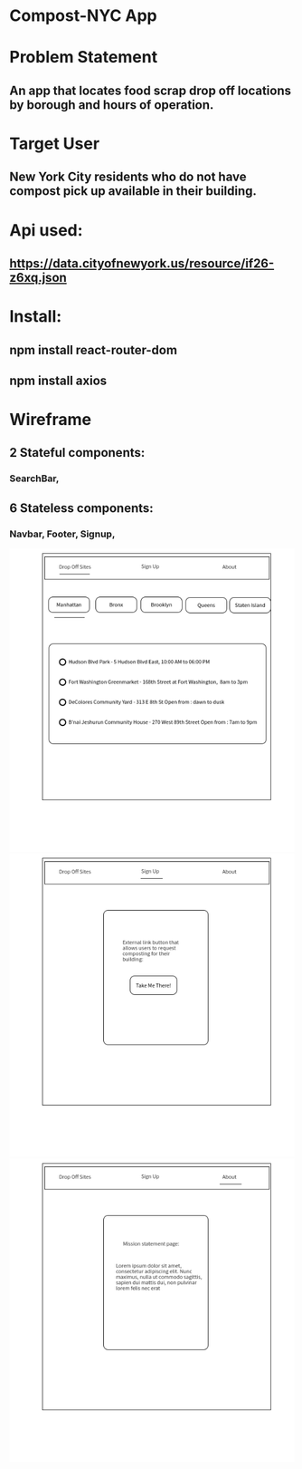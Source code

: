 # Compost-NYC App

# Problem Statement
## An app that locates food scrap drop off locations by borough and hours of operation.

# Target User
## New York City residents who do not have compost pick up available in their building.

# Api used:
## https://data.cityofnewyork.us/resource/if26-z6xq.json

# Install:
## npm install react-router-dom
## npm install axios



# Wireframe
## 2 Stateful components:

### SearchBar,

## 6 Stateless components:
### Navbar, Footer, Signup,

 ![Location Page](https://github.com/devrlora/compost-nyc/blob/master/compost-nyc/wireframe/Page1%20-%20Location.png "Location Page 1")
 ![Sign Up Page](https://github.com/devrlora/compost-nyc/blob/master/compost-nyc/wireframe/Page2%20-%20Signup.png "Sign Up Page 2")
 ![About](https://github.com/devrlora/compost-nyc/blob/master/compost-nyc/wireframe/Page3%20-%20About.png "About Page 3")
